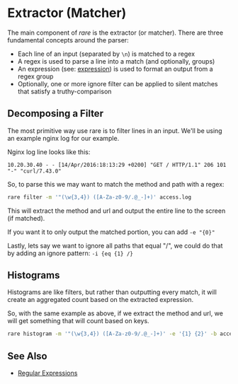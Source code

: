 # Extractor (Matcher)

The main component of *rare* is the extractor (or matcher).  There are
three fundamental concepts around the parser:

 * Each line of an input (separated by `\n`) is matched to a regex
 * A regex is used to parse a line into a match (and optionally, groups)
 * An expression (see: [expression](expressions.md)) is used to format an
   output from a regex group
 * Optionally, one or more ignore filter can be applied to silent matches
   that satisfy a truthy-comparison

## Decomposing a Filter

The most primitive way use rare is to filter lines in an input.  We'll
be using an example nginx log for our example.

Nginx log line looks like this:

```log
10.20.30.40 - - [14/Apr/2016:18:13:29 +0200] "GET / HTTP/1.1" 206 101 "-" "curl/7.43.0"
```

So, to parse this we may want to match the method and path with a regex:

```bash
rare filter -m '"(\w{3,4}) ([A-Za-z0-9/.@_-]+)' access.log
```

This will extract the method and url and output the entire line to the screen (if matched).

If you want it to only output the matched portion, you can add `-e "{0}"`

Lastly, lets say we want to ignore all paths that equal "/", we could do that by adding
an ignore pattern: `-i {eq {1} /}`

## Histograms

Histograms are like filters, but rather than outputting every match, it will
create an aggregated count based on the extracted expression.

So, with the same example as above, if we extract the method and url, we will
get something that will count based on keys.

```bash
rare histogram -m '"(\w{3,4}) ([A-Za-z0-9/.@_-]+)' -e '{1} {2}' -b access.log
```

## See Also

* [Regular Expressions](regexp.md)